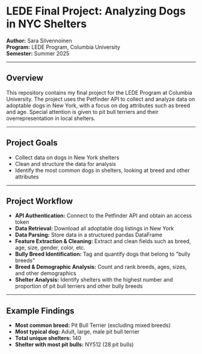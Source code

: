 # LEDE Final Project: Analyzing Dogs in NYC Shelters

**Author:** Sara Silvennoinen  
**Program:** LEDE Program, Columbia University  
**Semester:** Summer 2025

---

## Overview

This repository contains my final project for the LEDE Program at Columbia University. The project uses the Petfinder API to collect and analyze data on adoptable dogs in New York, with a focus on dog attributes such as breed and age. Special attention is given to pit bull terriers and their overrepresentation in local shelters.

---

## Project Goals

- Collect data on dogs in New York shelters
- Clean and structure the data for analysis
- Identify the most common dogs in shelters, looking at breed and other attributes

---

## Project Workflow

- **API Authentication:** Connect to the Petfinder API and obtain an access token  
- **Data Retrieval:** Download all adoptable dog listings in New York  
- **Data Parsing:** Store data in a structured pandas DataFrame  
- **Feature Extraction & Cleaning:** Extract and clean fields such as breed, age, size, gender, color, etc.  
- **Bully Breed Identification:** Tag and quantify dogs that belong to "bully breeds"  
- **Breed & Demographic Analysis:** Count and rank breeds, ages, sizes, and other demographics  
- **Shelter Analysis:** Identify shelters with the highest number and proportion of pit bull terriers and other bully breeds  

---

## Example Findings

- **Most common breed:** Pit Bull Terrier (excluding mixed breeds)
- **Most typical dog:** Adult, large, male pit bull terrier
- **Total unique shelters:** 140
- **Shelter with most pit bulls:** NY512 (28 pit bulls)
